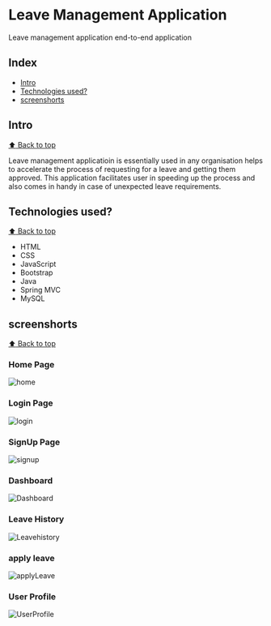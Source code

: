 # Leave Management Application
Leave management application end-to-end application 

## Index
- [Intro](#intro)
- [Technologies used?](#tech)
- [screenshorts](#ss)


## Intro
[:arrow_up: Back to top](#index)             
                    
Leave management applicatioin is essentially used in any organisation helps to accelerate the process of requesting for a leave and getting them approved. This application facilitates user in speeding up the process and also comes in handy in case of unexpected leave requirements.


## Technologies used?
[:arrow_up: Back to top](#index)

- HTML
- CSS
- JavaScript
- Bootstrap
- Java 
- Spring MVC
- MySQL

## screenshorts
[:arrow_up: Back to top](#index)


### Home Page

![home](https://github.com/ASMA-GIT/Leave_Management_Application/assets/75538890/46d51aa8-671e-4e21-b3c0-8f722cc7ba87)


### Login Page
![login](https://github.com/ASMA-GIT/Leave_Management_Application/assets/75538890/9077883b-b001-43bb-a364-b29aada634d7)


### SignUp Page
![signup](https://github.com/ASMA-GIT/Leave_Management_Application/assets/75538890/1a0e1bdb-a5de-436f-af14-bc00d577e3eb)


### Dashboard
![Dashboard](https://github.com/ASMA-GIT/Leave_Management_Application/assets/75538890/8a646be9-a809-43f7-aabe-88461f0bffa3)


### Leave History
![Leavehistory](https://github.com/ASMA-GIT/Leave_Management_Application/assets/75538890/6d1b4018-abe3-4add-b928-14d82e9a2ebf)


### apply leave
![applyLeave](https://github.com/ASMA-GIT/Leave_Management_Application/assets/75538890/db77dc3a-ac14-4a30-a828-9219a149a1a0)


### User Profile
![UserProfile](https://github.com/ASMA-GIT/Leave_Management_Application/assets/75538890/d7a59889-e0ed-41df-b937-a297d6608978)
